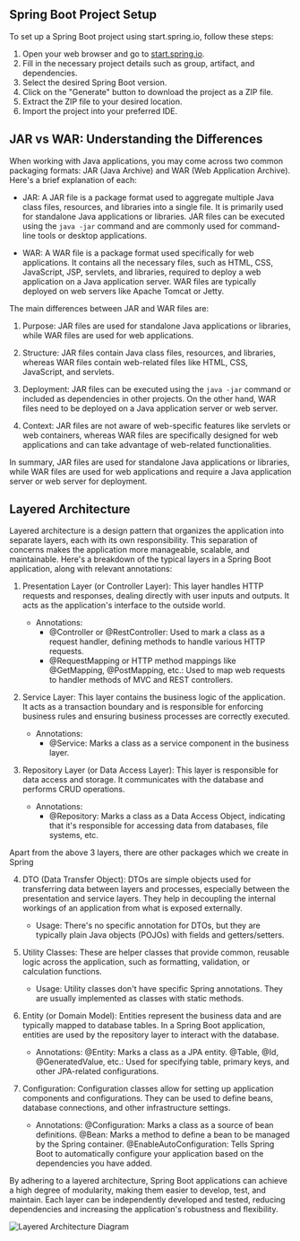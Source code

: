 ## Spring Boot Project Setup

To set up a Spring Boot project using start.spring.io, follow these steps:

1. Open your web browser and go to [start.spring.io](https://start.spring.io).
2. Fill in the necessary project details such as group, artifact, and dependencies.
3. Select the desired Spring Boot version.
4. Click on the "Generate" button to download the project as a ZIP file.
5. Extract the ZIP file to your desired location.
6. Import the project into your preferred IDE.

## JAR vs WAR: Understanding the Differences

When working with Java applications, you may come across two common packaging formats: JAR (Java Archive) and WAR (Web Application Archive). Here's a brief explanation of each:

- JAR: A JAR file is a package format used to aggregate multiple Java class files, resources, and libraries into a single file. It is primarily used for standalone Java applications or libraries. JAR files can be executed using the `java -jar` command and are commonly used for command-line tools or desktop applications.

- WAR: A WAR file is a package format used specifically for web applications. It contains all the necessary files, such as HTML, CSS, JavaScript, JSP, servlets, and libraries, required to deploy a web application on a Java application server. WAR files are typically deployed on web servers like Apache Tomcat or Jetty.

The main differences between JAR and WAR files are:

1. Purpose: JAR files are used for standalone Java applications or libraries, while WAR files are used for web applications.

2. Structure: JAR files contain Java class files, resources, and libraries, whereas WAR files contain web-related files like HTML, CSS, JavaScript, and servlets.

3. Deployment: JAR files can be executed using the `java -jar` command or included as dependencies in other projects. On the other hand, WAR files need to be deployed on a Java application server or web server.

4. Context: JAR files are not aware of web-specific features like servlets or web containers, whereas WAR files are specifically designed for web applications and can take advantage of web-related functionalities.

In summary, JAR files are used for standalone Java applications or libraries, while WAR files are used for web applications and require a Java application server or web server for deployment.

## Layered Architecture

Layered architecture is a design pattern that organizes the application into separate layers, each with its own responsibility. This separation of concerns makes the application more manageable, scalable, and maintainable. Here's a breakdown of the typical layers in a Spring Boot application, along with relevant annotations:

1. Presentation Layer (or Controller Layer): This layer handles HTTP requests and responses, dealing directly with user inputs and outputs. It acts as the application's interface to the outside world.

    - Annotations:
        - @Controller or @RestController: Used to mark a class as a request handler, defining methods to handle various HTTP requests.
        - @RequestMapping or HTTP method mappings like @GetMapping, @PostMapping, etc.: Used to map web requests to handler methods of MVC and REST controllers.

2. Service Layer: This layer contains the business logic of the application. It acts as a transaction boundary and is responsible for enforcing business rules and ensuring business processes are correctly executed.

    - Annotations:
        - @Service: Marks a class as a service component in the business layer.

3. Repository Layer (or Data Access Layer): This layer is responsible for data access and storage. It communicates with the database and performs CRUD operations.

    - Annotations:
        - @Repository: Marks a class as a Data Access Object, indicating that it's responsible for accessing data from databases, file systems, etc.

Apart from the above 3 layers, there are other packages which we create in Spring

4. DTO (Data Transfer Object): DTOs are simple objects used for transferring data between layers and processes, especially between the presentation and service layers. They help in decoupling the internal workings of an application from what is exposed externally.

    - Usage: There's no specific annotation for DTOs, but they are typically plain Java objects (POJOs) with fields and getters/setters.

5. Utility Classes: These are helper classes that provide common, reusable logic across the application, such as formatting, validation, or calculation functions.

    - Usage: Utility classes don't have specific Spring annotations. They are usually implemented as classes with static methods.

6. Entity (or Domain Model): Entities represent the business data and are typically mapped to database tables. In a Spring Boot application, entities are used by the repository layer to interact with the database.

    - Annotations:
    @Entity: Marks a class as a JPA entity.
    @Table, @Id, @GeneratedValue, etc.: Used for specifying table, primary keys, and other JPA-related configurations.

7. Configuration: Configuration classes allow for setting up application components and configurations. They can be used to define beans, database connections, and other infrastructure settings.

    - Annotations:
    @Configuration: Marks a class as a source of bean definitions.
    @Bean: Marks a method to define a bean to be managed by the Spring container.
    @EnableAutoConfiguration: Tells Spring Boot to automatically configure your application based on the dependencies you have added.

By adhering to a layered architecture, Spring Boot applications can achieve a high degree of modularity, making them easier to develop, test, and maintain. Each layer can be independently developed and tested, reducing dependencies and increasing the application's robustness and flexibility.

![Layered Architecture Diagram](../assets/layeredArchDiagram.png?raw=true)